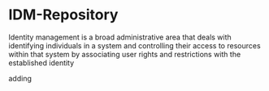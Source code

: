 # IDM-Repository
Identity management is a broad administrative area that deals with identifying individuals in a system and controlling their access to resources within that system by associating user rights and restrictions with the established identity

adding
